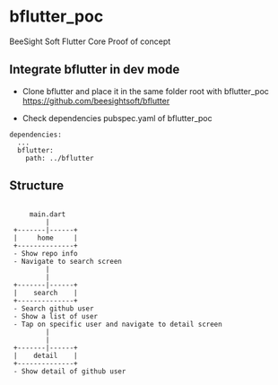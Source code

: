 # bflutter_poc

BeeSight Soft Flutter Core Proof of concept


## Integrate bflutter in dev mode

- Clone bflutter and place it in the same folder root with bflutter_poc
https://github.com/beesightsoft/bflutter

- Check dependencies pubspec.yaml of bflutter_poc
```
dependencies:
  ...
  bflutter:
    path: ../bflutter
```

## Structure

```
                                                     
     main.dart                                       
         |                                           
 +-------|------+                                    
 |     home     |                                    
 +--------------+                                    
 - Show repo info                                    
 - Navigate to search screen                         
         |                                           
         |                                           
 +-------|------+                                    
 |    search    |                                    
 +--------------+                                    
 - Search github user                                
 - Show a list of user                               
 - Tap on specific user and navigate to detail screen
         |                                           
         |                                           
 +-------|------+                                    
 |    detail    |                                    
 +--------------+                                    
 - Show detail of github user                        

```